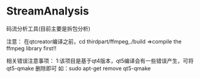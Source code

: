 StreamAnalysis
==============

码流分析工具(目前主要是拆包分析)

注意：
在qtcreator编译之前，cd thirdpart/ffmpeg,./build =>compile the ffmpeg library first!!

相关错误注意事项：
1:该项目是基于qt4版本，qt5编译会有一些错误产生，可将qt5-qmake 删除即可
如：sudo apt-get remove qt5-qmake
